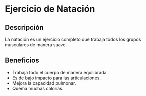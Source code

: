 # Ejercicio de Natación

## Descripción
La natación es un ejercicio completo que trabaja todos los grupos musculares de manera suave.

## Beneficios
- Trabaja todo el cuerpo de manera equilibrada.
- Es de bajo impacto para las articulaciones.
- Mejora la capacidad pulmonar.
- Quema muchas calorías.